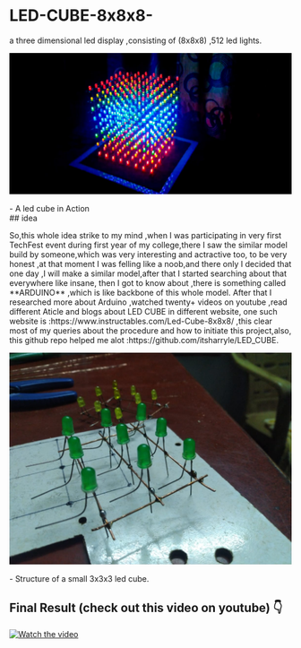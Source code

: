 # LED-CUBE-8x8x8-
a three dimensional led display ,consisting of (8x8x8) ,512 led lights.
<p align="left">
  <img  src=snap_shots/img1.jpeg><br>
</p>
 - A led cube in Action <br>
 ## idea
 <p align="left">
  So,this whole idea strike to my mind ,when I was participating in very first TechFest event during first year of my college,there I saw the similar model build by someone,which was very interesting and actractive too, to be very honest ,at that moment I was felling like a noob,and there only I decided that one day ,I will make a similar model,after that I started searching about that everywhere like insane, then I got to know about ,there is something called **ARDUINO** ,which is like backbone of this whole model. After that I researched more about Arduino ,watched twenty+ videos on youtube ,read different Aticle and blogs about LED CUBE in different website, one such website is :https://www.instructables.com/Led-Cube-8x8x8/ ,this clear most of my queries about the procedure and how to initiate this project,also, this github repo helped me alot :https://github.com/itsharryle/LED_CUBE. 
  </p>
 
 <p align="left">
  <img  src=snap_shots/img2.jpeg><br>
</p>
 - Structure of a small 3x3x3 led cube.
 
 ## Final Result (check out this video on youtube)  👇
[![Watch the video](https://img.youtube.com/vi/BIYr0ZdlVQI/maxresdefault.jpg)](https://youtu.be/BIYr0ZdlVQI)
